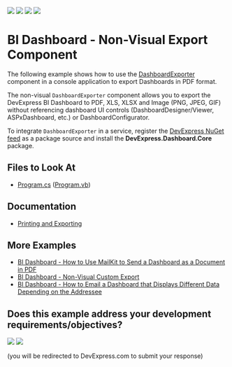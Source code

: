 <!-- default badges list -->
![](https://img.shields.io/endpoint?url=https://codecentral.devexpress.com/api/v1/VersionRange/415656453/21.2.2%2B)
[![](https://img.shields.io/badge/Open_in_DevExpress_Support_Center-FF7200?style=flat-square&logo=DevExpress&logoColor=white)](https://supportcenter.devexpress.com/ticket/details/T1035503)
[![](https://img.shields.io/badge/📖_How_to_use_DevExpress_Examples-e9f6fc?style=flat-square)](https://docs.devexpress.com/GeneralInformation/403183)
[![](https://img.shields.io/badge/💬_Leave_Feedback-feecdd?style=flat-square)](#does-this-example-address-your-development-requirementsobjectives)
<!-- default badges end -->
<!--
A repository template for creating new examples.
-->

# BI Dashboard -  Non-Visual Export Component

The following example shows how to use the [DashboardExporter](https://docs.devexpress.com/Dashboard/DevExpress.DashboardCommon.DashboardExporter) component in a console application to export Dashboards in PDF format.   

The non-visual `DashboardExporter` component allows you to export the DevExpress BI Dashboard to PDF, XLS, XLSX and Image (PNG, JPEG, GIF) without referencing dashboard UI controls (DashboardDesigner/Viewer, ASPxDashboard, etc.) or DashboardConfigurator.

To integrate `DashboardExporter` in a service, register the [DevExpress NuGet feed](https://docs.devexpress.com/GeneralInformation/116698/installation/install-devexpress-controls-using-nuget-packages/setup-visual-studios-nuget-package-manager) as a package source and install the **DevExpress.Dashboard.Core** package.

<!-- default file list -->

## Files to Look At

- [Program.cs](./CS/DashboardExporter/Program.cs) ([Program.vb](./VB/DashboardExporter/Program.vb))


<!-- default file list end --> 

## Documentation

- [Printing and Exporting](https://docs.devexpress.com/Dashboard/15181/common-features/printing-and-exporting)

## More Examples

-  [BI Dashboard - How to Use MailKit to Send a Dashboard as a Document in PDF](https://github.com/DevExpress-Examples/bi-dashboard-mailkit-export)
- [BI Dashboard - Non-Visual Custom Export](https://github.com/DevExpress-Examples/bi-dashboard-non-visual-custom-export)
-  [BI Dashboard - How to Email a Dashboard that Displays Different Data Depending on the Addressee](https://github.com/DevExpress-Examples/bi-dashboard-mailkit-export-console-app)
<!-- feedback -->
## Does this example address your development requirements/objectives?

[<img src="https://www.devexpress.com/support/examples/i/yes-button.svg"/>](https://www.devexpress.com/support/examples/survey.xml?utm_source=github&utm_campaign=bi-dashboard-non-visual-exporter&~~~was_helpful=yes) [<img src="https://www.devexpress.com/support/examples/i/no-button.svg"/>](https://www.devexpress.com/support/examples/survey.xml?utm_source=github&utm_campaign=bi-dashboard-non-visual-exporter&~~~was_helpful=no)

(you will be redirected to DevExpress.com to submit your response)
<!-- feedback end -->
